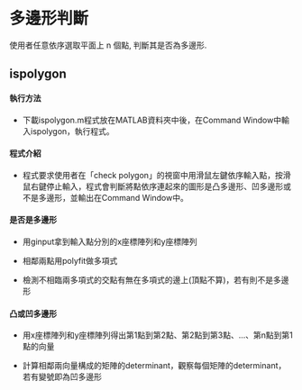 # 多邊形判斷
使用者任意依序選取平面上 n 個點, 判斷其是否為多邊形.

## ispolygon

#### 執行方法

* 下載ispolygon.m程式放在MATLAB資料夾中後，在Command Window中輸入ispolygon，執行程式。

#### 程式介紹

* 程式要求使用者在「check polygon」的視窗中用滑鼠左鍵依序輸入點，按滑鼠右鍵停止輸入，程式會判斷將點依序連起來的圖形是凸多邊形、凹多邊形或不是多邊形，並輸出在Command Window中。


#### 是否是多邊形

* 用ginput拿到輸入點分別的x座標陣列和y座標陣列

* 相鄰兩點用polyfit做多項式

* 檢測不相臨兩多項式的交點有無在多項式的邊上(頂點不算)，若有則不是多邊形



#### 凸或凹多邊形

* 用x座標陣列和y座標陣列得出第1點到第2點、第2點到第3點、...、第n點到第1點的向量

* 計算相鄰兩向量構成的矩陣的determinant，觀察每個矩陣的determinant，若有變號即為凹多邊形
